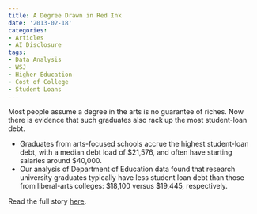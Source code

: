 ```yaml
---
title: A Degree Drawn in Red Ink
date: '2013-02-18'
categories:
- Articles
- AI Disclosure
tags:
- Data Analysis
- WSJ
- Higher Education
- Cost of College
- Student Loans
---
```


Most people assume a degree in the arts is no guarantee of riches. Now there is
evidence that such graduates also rack up the most student-loan debt.

- Graduates from arts-focused schools accrue the highest student-loan debt, with
  a median debt load of $21,576, and often have starting salaries around
  $40,000.
- Our analysis of Department of Education data found that research university
  graduates typically have less student loan debt than those from liberal-arts
  colleges: $18,100 versus $19,445, respectively.

Read the full story
[here](http://wsj.com/article/SB10001424127887324432004578306610055834952.html).
